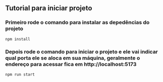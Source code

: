 ## Tutorial para iniciar projeto

### Primeiro rode o comando para instalar as depedências do projeto

```
npm install
```

### Depois rode o comando para iniciar o projeto e ele vai indicar qual porta ele se aloca em sua máquina, geralmente o endereço para acessar fica em http://localhost:5173

```
npm run start
```